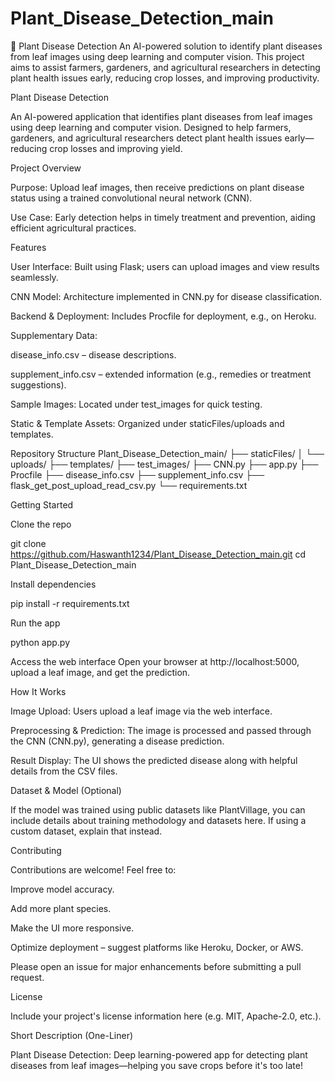 # Plant_Disease_Detection_main
🌱 Plant Disease Detection  An AI-powered solution to identify plant diseases from leaf images using deep learning and computer vision. This project aims to assist farmers, gardeners, and agricultural researchers in detecting plant health issues early, reducing crop losses, and improving productivity.

Plant Disease Detection

An AI-powered application that identifies plant diseases from leaf images using deep learning and computer vision. Designed to help farmers, gardeners, and agricultural researchers detect plant health issues early—reducing crop losses and improving yield.

Project Overview

Purpose: Upload leaf images, then receive predictions on plant disease status using a trained convolutional neural network (CNN).

Use Case: Early detection helps in timely treatment and prevention, aiding efficient agricultural practices.

Features

User Interface: Built using Flask; users can upload images and view results seamlessly.

CNN Model: Architecture implemented in CNN.py for disease classification.

Backend & Deployment: Includes Procfile for deployment, e.g., on Heroku.

Supplementary Data:

disease_info.csv – disease descriptions.

supplement_info.csv – extended information (e.g., remedies or treatment suggestions).

Sample Images: Located under test_images for quick testing.

Static & Template Assets: Organized under staticFiles/uploads and templates.

Repository Structure
Plant_Disease_Detection_main/
├── staticFiles/
│   └── uploads/
├── templates/
├── test_images/
├── CNN.py
├── app.py
├── Procfile
├── disease_info.csv
├── supplement_info.csv
├── flask_get_post_upload_read_csv.py
└── requirements.txt

Getting Started

Clone the repo

git clone https://github.com/Haswanth1234/Plant_Disease_Detection_main.git
cd Plant_Disease_Detection_main


Install dependencies

pip install -r requirements.txt


Run the app

python app.py


Access the web interface
Open your browser at http://localhost:5000, upload a leaf image, and get the prediction.

How It Works

Image Upload: Users upload a leaf image via the web interface.

Preprocessing & Prediction: The image is processed and passed through the CNN (CNN.py), generating a disease prediction.

Result Display: The UI shows the predicted disease along with helpful details from the CSV files.

Dataset & Model (Optional)

If the model was trained using public datasets like PlantVillage, you can include details about training methodology and datasets here. If using a custom dataset, explain that instead.

Contributing

Contributions are welcome! Feel free to:

Improve model accuracy.

Add more plant species.

Make the UI more responsive.

Optimize deployment – suggest platforms like Heroku, Docker, or AWS.

Please open an issue for major enhancements before submitting a pull request.

License

Include your project's license information here (e.g. MIT, Apache-2.0, etc.).

Short Description (One-Liner)

Plant Disease Detection: Deep learning-powered app for detecting plant diseases from leaf images—helping you save crops before it's too late!

